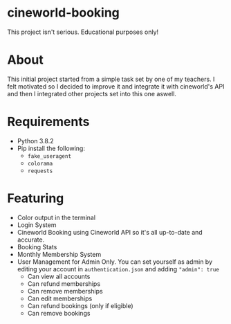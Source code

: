 # cineworld-booking
This project isn't serious. Educational purposes only!

# About
This initial project started from a simple task set by one of my teachers.
I felt motivated so I decided to improve it and integrate it with cineworld's API and then I integrated other projects set into this one aswell.

# Requirements
- Python 3.8.2
- Pip install the following:
    - `fake_useragent`
    - `colorama`
    - `requests`

# Featuring
- Color output in the terminal
- Login System
- Cineworld Booking using Cineworld API so it's all up-to-date and accurate.
- Booking Stats
- Monthly Membership System
- User Management for Admin Only. You can set yourself as admin by editing your account in `authentication.json` and adding `"admin": true`
    - Can view all accounts
    - Can refund memberships
    - Can remove memberships
    - Can edit memberships
    - Can refund bookings (only if eligible)
    - Can remove bookings
